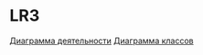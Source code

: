 # LR3

[Диаграмма деятельности](https://github.com/Dm1trylbdv/LR3/blob/main/диаграмма%20деятельности/description.md)
[Диаграмма классов](https://github.com/Dm1trylbdv/LR3/blob/main/диаграмма%20классов/диаграмма%20классов.md)
